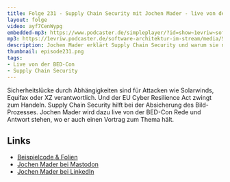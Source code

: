 ```yaml
---
title: Folge 231 - Supply Chain Security mit Jochen Mader - live von der BED-Con
layout: folge
video: ayf7CenWypg
embedded-mp3: https://www.podcaster.de/simpleplayer/?id=show~1evriw~software-architektur-im-stream~pod-8005f8f4e606dcdcbb5614cff8&v=1726852113
mp3: https://1evriw.podcaster.de/software-architektur-im-stream/media/Supply_Chain_Security_mit_Jochen_Mader_-_live_von_der_BED-Con.mp3
description: Jochen Mader erklärt Supply Chain Security und warum sie notwendig ist
thumbnail: episode231.png
tags:
- Live von der BED-Con
- Supply Chain Security
---
```


Sicherheitslücke durch Abhängigkeiten sind für Attacken wie
Solarwinds, Equifax oder XZ verantwortlich. Und der EU Cyber
Resilience Act zwingt zum Handeln. Supply Chain Security hilft bei der
Absicherung des Bild-Prozesses. Jochen Mader wird dazu live von der
BED-Con Rede und Antwort stehen, wo er auch einen Vortrag zum Thema
hält.

## Links

* [Beispielcode & Folien](https://github.com/codepitbull/releasing-demo)
* [Jochen Mader bei Mastodon](https://chaos.social/@codepitbull)
* [Jochen Mader bei LinkedIn](https://www.linkedin.com/in/jochen-mader-a4b965112/)
